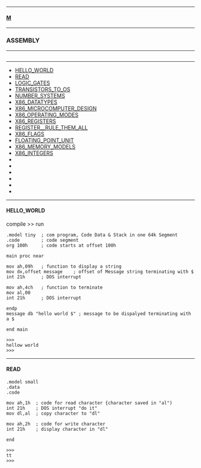 
---

#### [M](https://github.com/ttltrk/TTT/blob/master/menu.md)

---

### ASSEMBLY

---

```

```

---

* [HELLO_WORLD](#HELLO_WORLD)
* [READ](#READ)
* [LOGIC_GATES]()
* [TRANSISTORS_TO_OS]()
* [NUMBER_SYSTEMS]()
* [X86_DATATYPES]()
* [X86_MICROCOMPUTER_DESIGN]()
* [X86_OPERATING_MODES]()
* [X86_REGISTERS]()
* [REGISTER__RULE_THEM_ALL]()
* [X86_FLAGS]()
* [FLOATING_POINT_UNIT]()
* [X86_MEMORY_MODELS]()
* [X86_INTEGERS]()
* []()
* []()
* []()
* []()
* []()
* []()

---

#### HELLO_WORLD

compile >> run

```
.model tiny  ; com program, Code Data & Stack in one 64k Segment
.code        ; code segment
org 100h     ; code starts at offset 100h

main proc near

mov ah,09h   ; function to display a string
mov dx,offset message    ; offset of Message string terminating with $
int 21h      ; DOS interrupt

mov ah,4ch   ; function to terminate
mov al,00
int 21h      ; DOS interrupt

endp
message db "hello world $" ; message to be dispalyed terminating with a $

end main

>>>
hellow world
>>>
```

---

#### READ

```
.model small
.data
.code

mov ah,1h  ; code for read character {character saved in "al")
int 21h    ; DOS interrupt "do it"
mov dl,al  ; copy character to "dl"

mov ah,2h  ; code for write character
int 21h    ; display character in "dl"

end

>>>
tt
>>>
```
